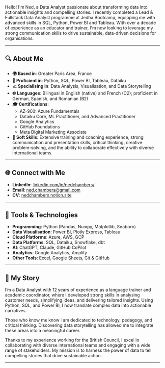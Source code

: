 Hello! I'm Ned, a Data Analyst passionate about transforming data into actionable insights and compelling stories. I recently completed a Lead & Fullstack Data Analyst programme at Jedha Bootcamp, equipping me with advanced skills in SQL, Python, Power BI and Tableau. With over a decade of experience as an educator and trainer, I'm now looking to leverage my strong communication skills to drive sustainable, data-driven decisions for organisations.

---

## 🔍 About Me

- **🌍 Based in**: Greater Paris Area, France
- **🔢 Proficient in**: Python, SQL, Power BI, Tableau, Dataiku
- **📈 Specialising in**: Data Analysis, Visualisation, and Data Storytelling
- **🌐 Languages**: Bilingual in English (native) and French (C2); proficient in German, Spanish, and Romanian (B2)
- **🎓 Certifications**:
  - AZ-900: Azure Fundamentals
  - Dataiku Core, ML Practitioner, and Advanced Practitioner
  - Google Analytics
  - GitHub Foundations
  - Meta Digital Marketing Associate
- **🌟 Soft Skills**: Extensive training and coaching experience, strong communication and presentation skills, critical thinking, creative problem-solving, and the ability to collaborate effectively with diverse international teams.

---

## 🌐 Connect with Me

- **LinkedIn**: [linkedin.com/in/nedchambers/](https://www.linkedin.com/in/nedchambers/)
- **Email**: [ned.chambers@gmail.com](ned.chambers@gmail.com)
- **CV**: [nedchambers.notion.site](https://nedchambers.notion.site/)

---

## 🔨 Tools & Technologies

- **Programming**: Python (Pandas, Numpy, Matplotlib, Seaborn)
- **Data Visualisation**: Power BI, Plotly Express, Tableau
- **Cloud Platforms**: Azure, AWS, GCP
- **Data Platforms**: SQL, Dataiku, Snowflake, dbt
- **AI**: ChatGPT, Claude, GitHub CoPilot
- **Analytics**: Google Analytics, Amplify
- **Other Tools**: Excel, Google Sheets, Git & GitHub

---

## 📝 My Story

I’m a Data Analyst with 12 years of experience as a language trainer and academic coordinator, where I developed strong skills in analysing customer needs, simplifying ideas, and delivering tailored insights. Using Python, SQL, and Power BI, I now translate complex data into actionable narratives.

Those who know me know I am dedicated to technology, pedagogy, and critical thinking. Discovering data storytelling has allowed me to integrate these areas into a meaningful career.

Thanks to my experience working for the British Council, I excel in collaborating with diverse international teams and engaging with a wide range of stakeholders. My mission is to harness the power of data to tell compelling stories that drive sustainable action.

---
